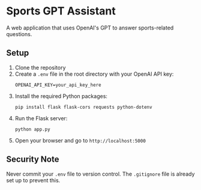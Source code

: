# Sports GPT Assistant

A web application that uses OpenAI's GPT to answer sports-related questions.

## Setup

1. Clone the repository
2. Create a `.env` file in the root directory with your OpenAI API key:
   ```
   OPENAI_API_KEY=your_api_key_here
   ```
3. Install the required Python packages:
   ```
   pip install flask flask-cors requests python-dotenv
   ```
4. Run the Flask server:
   ```
   python app.py
   ```
5. Open your browser and go to `http://localhost:5000`

## Security Note

Never commit your `.env` file to version control. The `.gitignore` file is already set up to prevent this.
